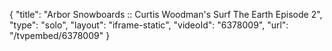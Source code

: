 {
    "title": "Arbor Snowboards :: Curtis Woodman's Surf The Earth Episode 2",
    "type": "solo",
    "layout": "iframe-static",
    "videoId": "6378009",
    "url": "\/tvpembed\/6378009"
}